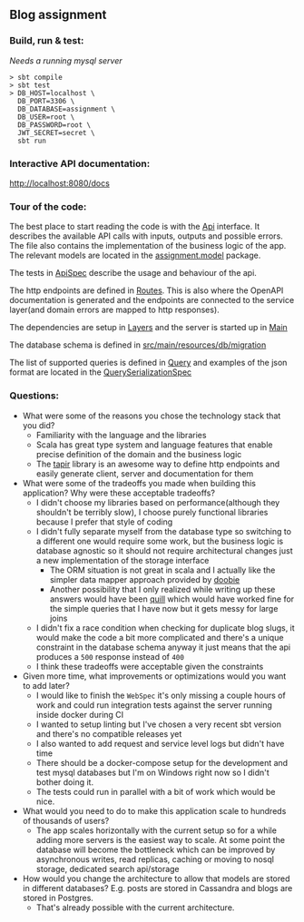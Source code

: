 ## Blog assignment

### Build, run & test:

*Needs a running mysql server*

```shell
> sbt compile
> sbt test
> DB_HOST=localhost \ 
  DB_PORT=3306 \
  DB_DATABASE=assignment \
  DB_USER=root \
  DB_PASSWORD=root \
  JWT_SECRET=secret \
  sbt run
```

### Interactive API documentation:

[http://localhost:8080/docs]()

### Tour of the code:

The best place to start reading the code is with the [Api](https://github.com/erdeszt/blog-assignment/blob/doc-links/src/main/scala/assignment/service/Api.scala#L10) interface.
It describes the available API calls with inputs, outputs and possible errors.
The file also contains the implementation of the business logic of the app. The relevant models are located in the [assignment.model](https://github.com/erdeszt/blog-assignment/tree/doc-links/src/main/scala/assignment/model) package.

The tests in [ApiSpec](https://github.com/erdeszt/blog-assignment/blob/doc-links/src/test/scala/assignment/ApiSpec.scala#L60) describe the usage and behaviour of the api.

The http endpoints are defined in [Routes](https://github.com/erdeszt/blog-assignment/blob/doc-links/src/main/scala/assignment/Routes.scala#L39). This is also where the OpenAPI documentation is generated and the endpoints are connected to the service layer(and domain errors are mapped to http responses).

The dependencies are setup in [Layers](https://github.com/erdeszt/blog-assignment/blob/doc-links/src/main/scala/assignment/Layers.scala) and the server is started up in [Main](https://github.com/erdeszt/blog-assignment/blob/doc-links/src/main/scala/assignment/Main.scala)

The database schema is defined in [src/main/resources/db/migration](https://github.com/erdeszt/blog-assignment/tree/doc-links/src/main/resources/db/migration)

The list of supported queries is defined in [Query](https://github.com/erdeszt/blog-assignment/blob/doc-links/src/main/scala/assignment/model/Query.scala#L3) and examples of the json format are located in the [QuerySerializationSpec](https://github.com/erdeszt/blog-assignment/blob/doc-links/src/test/scala/assignment/QuerySerializationSpec.scala#L22)

### Questions:

* What were some of the reasons you chose the technology stack that you did?
    * Familiarity with the language and the libraries
    * Scala has great type system and language features that enable precise definition of the domain and the business logic
    * The [tapir](https://tapir.softwaremill.com/en/latest/) library is an awesome way to define http endpoints and easily generate client, server and documentation for them
* What were some of the tradeoffs you made when building this application? Why were these acceptable tradeoffs?
    * I didn't choose my libraries based on performance(although they shouldn't be terribly slow), I choose purely functional libraries because I prefer that style of coding
    * I didn't fully separate myself from the database type so switching to a different one would require some work, but the business logic is database agnostic so it should not require architectural changes just a new implementation of the storage interface
        * The ORM situation is not great in scala and I actually like the simpler data mapper approach provided by [doobie](https://tpolecat.github.io/doobie/)
        * Another possibility that I only realized while writing up these answers would have been [quill](https://github.com/getquill/quill) which would have worked fine for the simple queries that I have now but it gets messy for large joins
    * I didn't fix a race condition when checking for duplicate blog slugs, it would make the code a bit more complicated and there's a unique constraint in the database schema anyway it just means that the api produces a `500` response instead of `400`
    * I think these tradeoffs were acceptable given the constraints
* Given more time, what improvements or optimizations would you want to add
  later?
    * I would like to finish the `WebSpec` it's only missing a couple hours of work and could run integration tests against the server running inside docker during CI
    * I wanted to setup linting but I've chosen a very recent sbt version and there's no compatible releases yet
    * I also wanted to add request and service level logs but didn't have time
    * There should be a docker-compose setup for the development and test mysql databases but I'm on Windows right now so I didn't bother doing it.
    * The tests could run in parallel with a bit of work which would be nice.
* What would you need to do to make this application scale to hundreds of thousands of users?
    * The app scales horizontally with the current setup so for a while adding more servers is the easiest way to scale.
    At some point the database will become the bottleneck which can be improved by asynchronous writes, read replicas, caching or moving to nosql storage, dedicated search api/storage
* How would you change the architecture to allow that models are stored in different databases? E.g. posts are stored in Cassandra and blogs are stored in Postgres.
    * That's already possible with the current architecture.